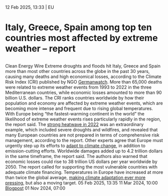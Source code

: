 12 Feb 2025, 13:33
| 
EU
# Italy, Greece, Spain among top ten countries most affected by extreme weather – report
## 
Clean Energy Wire
Extreme droughts and floods hit Italy, Greece and Spain more than most other countries across the globe in the past 30 years, causing many deaths and high economical losses, according to the Climate Risk Index (CRI) published by NGO [Germanwatch](https://www.cleanenergywire.org/experts/germanwatch). More than 65,000 deaths were related to extreme weather events from 1993 to 2022 in the three Mediterranean countries, while economic losses amounted to more than 90 billion U.S. dollars.
The CRI ranks countries worldwide by how their population and economy are affected by extreme weather events, which are becoming more intense and frequent due to rising global temperatures. With Europe being “the fastest-warming continent in the world” the likelihood of extreme weather events rises particularly rapidly in the region, the report said. The [strong heatwave in 2022](https://www.cleanenergywire.org/news/climate-change-intensified-2022s-extreme-drought-central-and-southern-europe-report) was an extraordinary example, which included severe droughts and wildfires, and revealed that many European countries are not prepared in terms of comprehensive risk management, according to the report. Other experts agree that Europe must urgently step up its efforts to [adapt to climate change](https://www.cleanenergywire.org/factsheets/qa-why-europe-needs-adapt-impacts-climate-change), in addition to emission-cutting efforts.
Worldwide damages added up to 4.2 trillion dollars in the same timeframe, the report said. The authors also warned that economic losses could rise to 38 trillion US dollars per year worldwide by 2050. The report called for supporting the most vulnerable countries with adequate climate financing. Temperatures in Europe have increased at more than twice the global average, [making climate adaptation ever more pressing](https://www.cleanenergywire.org/news/extreme-weather-forces-unprepared-europe-focus-climate-adaptation), but also a moving target.
05 Feb 2025, 13:35
11 Mar 2024, 10:00
[Blogpost](https://www.cleanenergywire.org/blog/adaptation-rarely-breaking-news-how-should-journalists-cover-it)
01 Nov 2024, 07:00